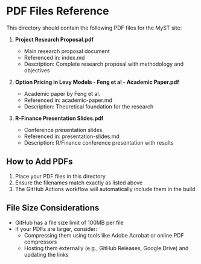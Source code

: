 # PDF Files Reference

This directory should contain the following PDF files for the MyST site:

1. **Project Research Proposal.pdf**
   - Main research proposal document
   - Referenced in: index.md
   - Description: Complete research proposal with methodology and objectives

2. **Option Pricing in Levy Models - Feng et al - Academic Paper.pdf**
   - Academic paper by Feng et al.
   - Referenced in: academic-paper.md
   - Description: Theoretical foundation for the research

3. **R-Finance Presentation Slides.pdf**
   - Conference presentation slides
   - Referenced in: presentation-slides.md
   - Description: R/Finance conference presentation with results

## How to Add PDFs

1. Place your PDF files in this directory
2. Ensure the filenames match exactly as listed above
3. The GitHub Actions workflow will automatically include them in the build

## File Size Considerations

- GitHub has a file size limit of 100MB per file
- If your PDFs are larger, consider:
  - Compressing them using tools like Adobe Acrobat or online PDF compressors
  - Hosting them externally (e.g., GitHub Releases, Google Drive) and updating the links
